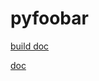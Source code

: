 # pyfoobar

[build doc](https://readthedocs.org/projects/pyfoobar/)

[doc](http://pyfoobar.readthedocs.io/)